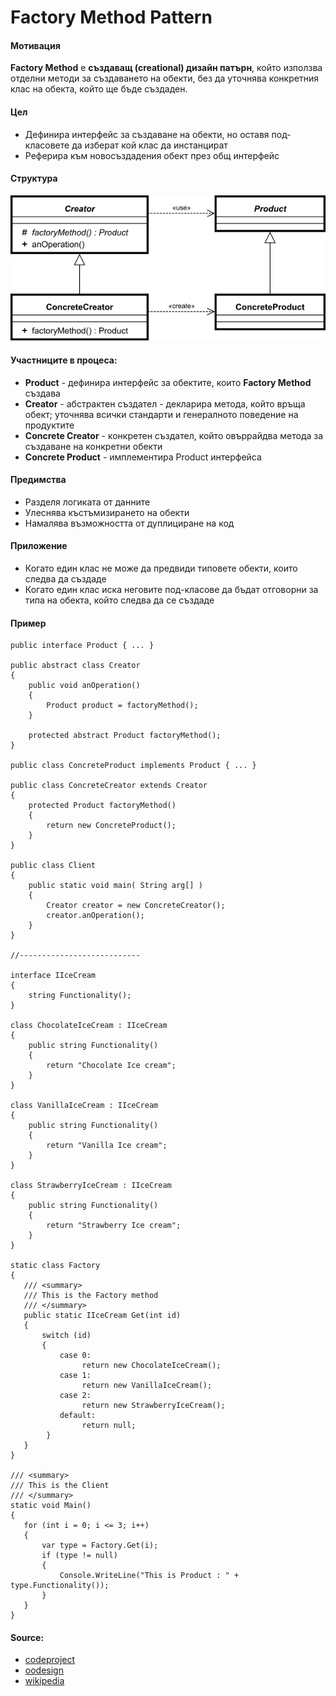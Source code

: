 # Factory Method Pattern

#### Мотивация
**Factory Method** е **създаващ (creational) дизайн патърн**, който използва отделни методи за 
създаването на обекти, без да уточнява конкретния клас на обекта, който ще бъде създаден.

#### Цел

* Дефинира интерфейс за създаване на обекти, но оставя под-класовете да изберат кой клас да инстанцират 
* Реферира към новосъздадения обект през общ интерфейс

#### Структура 
 ![Factory Method UML Diagram](https://raw.githubusercontent.com/svetlai/TelerikAcademy/master/Programming-with-C%23/High-Quality-Code/14-Creational-Design-Patterns/imgs/factory-method-uml.png "Factory Method UML Diagram")

#### Участниците в процеса:
- **Product** - дефинира интерфейс за обектите, които **Factory Method** създава
- **Creator** - абстрактен създател - декларира метода, който връща обект; уточнява всички стандарти и генералното поведение на продуктите
- **Concrete Creator** - конкретен създател, който овъррайдва метода за създаване на конкретни обекти 
- **Concrete Product** - имплементира Product интерфейса

#### Предимства
* Разделя логиката от данните
* Улеснява къстъмизирането на обекти
* Намалява възможността от дуплициране на код

#### Приложение
* Когато един клас не може да предвиди типовете обекти, които следва да създаде
* Когато един клас иска неговите под-класове да бъдат отговорни за типа на обекта, който следва да се създаде

#### Пример

    public interface Product { ... }
    
    public abstract class Creator 
    {
    	public void anOperation() 
    	{
    		Product product = factoryMethod();
    	}
    	
    	protected abstract Product factoryMethod();
    }
    
    public class ConcreteProduct implements Product { ... }
    
    public class ConcreteCreator extends Creator 
    {
    	protected Product factoryMethod() 
    	{
    		return new ConcreteProduct();
    	}
    }
    
    public class Client 
    {
    	public static void main( String arg[] ) 
    	{
    		Creator creator = new ConcreteCreator();
    		creator.anOperation();
    	}
    }
    
    //---------------------------
	
    interface IIceCream
    {
        string Functionality();
    }
    
    class ChocolateIceCream : IIceCream
    {
        public string Functionality()
        {
            return "Chocolate Ice cream";
        }
    }
    
    class VanillaIceCream : IIceCream
    {
        public string Functionality()
        {
            return "Vanilla Ice cream";
        }
    }
    
    class StrawberryIceCream : IIceCream
    {
        public string Functionality()
        {
            return "Strawberry Ice cream";
        }
    }
    
    static class Factory
    {
       /// <summary>
       /// This is the Factory method
       /// </summary>
       public static IIceCream Get(int id)
       {
           switch (id)
           {
               case 0:
                    return new ChocolateIceCream();
               case 1:
                    return new VanillaIceCream();
               case 2:
                    return new StrawberryIceCream();
               default:
                    return null;
            }
       }
    } 
	
    /// <summary>
    /// This is the Client
    /// </summary>
    static void Main()
    {
       for (int i = 0; i <= 3; i++)
       {
           var type = Factory.Get(i);
           if (type != null)
           {
               Console.WriteLine("This is Product : " + type.Functionality());
           }
       }
    } 
	
#### Source:
* [codeproject](http://www.codeproject.com/Articles/570183/Factory-Method-Pattern)
* [oodesign](http://www.oodesign.com/factory-method-pattern.html)
* [wikipedia](https://en.wikipedia.org/wiki/Factory_method_pattern)